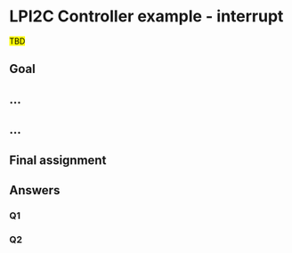 # LPI2C Controller example - interrupt

<mark>TBD</mark>

## Goal

## ...


## ...


## Final assignment

## Answers

### Q1
 
### Q2
